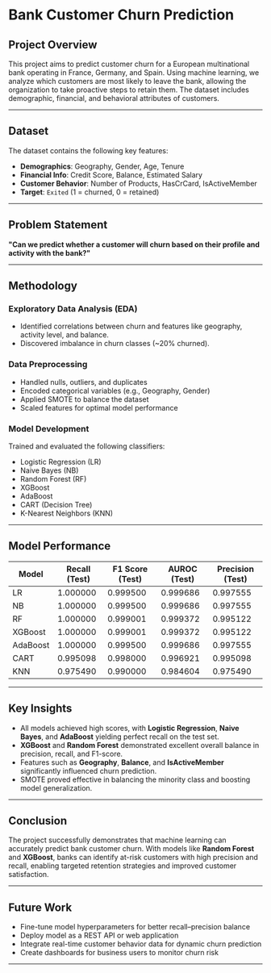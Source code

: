 # Bank Customer Churn Prediction

## Project Overview

This project aims to predict customer churn for a European multinational bank operating in France, Germany, and Spain. Using machine learning, we analyze which customers are most likely to leave the bank, allowing the organization to take proactive steps to retain them. The dataset includes demographic, financial, and behavioral attributes of customers.

---

## Dataset

The dataset contains the following key features:

- **Demographics**: Geography, Gender, Age, Tenure
- **Financial Info**: Credit Score, Balance, Estimated Salary
- **Customer Behavior**: Number of Products, HasCrCard, IsActiveMember
- **Target**: `Exited` (1 = churned, 0 = retained)

---

## Problem Statement

**"Can we predict whether a customer will churn based on their profile and activity with the bank?"**

---

## Methodology

### Exploratory Data Analysis (EDA)

- Identified correlations between churn and features like geography, activity level, and balance.
- Discovered imbalance in churn classes (~20% churned).

### Data Preprocessing

- Handled nulls, outliers, and duplicates
- Encoded categorical variables (e.g., Geography, Gender)
- Applied SMOTE to balance the dataset
- Scaled features for optimal model performance

### Model Development

Trained and evaluated the following classifiers:

- Logistic Regression (LR)
- Naive Bayes (NB)
- Random Forest (RF)
- XGBoost
- AdaBoost
- CART (Decision Tree)
- K-Nearest Neighbors (KNN)

---

## Model Performance

| Model     | Recall (Test) | F1 Score (Test) | AUROC (Test) | Precision (Test) |
|-----------|---------------|-----------------|---------------|------------------|
| LR        | 1.000000      | 0.999500        | 0.999686      | 0.997555         |
| NB        | 1.000000      | 0.999500        | 0.999686      | 0.997555         |
| RF        | 1.000000      | 0.999001        | 0.999372      | 0.995122         |
| XGBoost   | 1.000000      | 0.999001        | 0.999372      | 0.995122         |
| AdaBoost  | 1.000000      | 0.999500        | 0.999686      | 0.997555         |
| CART      | 0.995098      | 0.998000        | 0.996921      | 0.995098         |
| KNN       | 0.975490      | 0.990000        | 0.984604      | 0.975490         |

---

## Key Insights

- All models achieved high scores, with **Logistic Regression**, **Naive Bayes**, and **AdaBoost** yielding perfect recall on the test set.
- **XGBoost** and **Random Forest** demonstrated excellent overall balance in precision, recall, and F1-score.
- Features such as **Geography**, **Balance**, and **IsActiveMember** significantly influenced churn prediction.
- SMOTE proved effective in balancing the minority class and boosting model generalization.

---

## Conclusion

The project successfully demonstrates that machine learning can accurately predict bank customer churn. With models like **Random Forest** and **XGBoost**, banks can identify at-risk customers with high precision and recall, enabling targeted retention strategies and improved customer satisfaction.

---

## Future Work

- Fine-tune model hyperparameters for better recall–precision balance
- Deploy model as a REST API or web application
- Integrate real-time customer behavior data for dynamic churn prediction
- Create dashboards for business users to monitor churn risk

---

